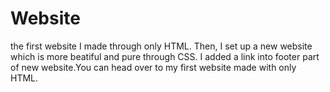 # Website
the first website I made through only HTML.
Then, I set up a new website which is more beatiful and pure through CSS. 
I added a link into footer part of new website.You can head over to my first website made with only HTML. 
